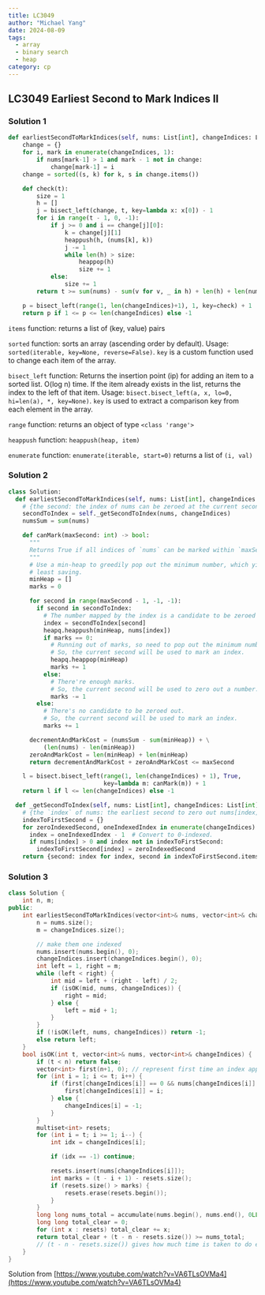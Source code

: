 ```yaml
---
title: LC3049
author: "Michael Yang"
date: 2024-08-09
tags:
  - array
  - binary search
  - heap
category: cp
---
```


## LC3049 Earliest Second to Mark Indices II

### Solution 1

```python
def earliestSecondToMarkIndices(self, nums: List[int], changeIndices: List[int]) -> int:
    change = {}
    for i, mark in enumerate(changeIndices, 1):
        if nums[mark-1] > 1 and mark - 1 not in change:
            change[mark-1] = i
    change = sorted((s, k) for k, s in change.items())

    def check(t):
        size = 1
        h = []
        j = bisect_left(change, t, key=lambda x: x[0]) - 1
        for i in range(t - 1, 0, -1):
            if j >= 0 and i == change[j][0]:
                k = change[j][1]
                heappush(h, (nums[k], k))
                j -= 1
                while len(h) > size:
                    heappop(h)
                    size += 1
            else:
                size += 1
        return t >= sum(nums) - sum(v for v, _ in h) + len(h) + len(nums)

    p = bisect_left(range(1, len(changeIndices)+1), 1, key=check) + 1
    return p if 1 <= p <= len(changeIndices) else -1
```

`items` function: returns a list of (key, value) pairs

`sorted` function: sorts an array (ascending order by default). Usage: `sorted(iterable, key=None, reverse=False)`. `key` is a custom function used to change each item of the array.

`bisect_left` function: Returns the insertion point (ip) for adding an item to a sorted list. O(log n) time. If the item already exists in the list, returns the index to the left of that item. Usage: `bisect.bisect_left(a, x, lo=0, hi=len(a), *, key=None)`. `key` is used to extract a comparison key from each element in the array.

`range` function: returns an object of type `<class 'range'>`

`heappush` function: `heappush(heap, item)`

`enumerate` function: `enumerate(iterable, start=0)` returns a list of `(i, val)`

### Solution 2

```python
class Solution:
  def earliestSecondToMarkIndices(self, nums: List[int], changeIndices: List[int]) -> int:
    # {the second: the index of nums can be zeroed at the current second}
    secondToIndex = self._getSecondToIndex(nums, changeIndices)
    numsSum = sum(nums)

    def canMark(maxSecond: int) -> bool:
      """
      Returns True if all indices of `nums` can be marked within `maxSecond`.
      """
      # Use a min-heap to greedily pop out the minimum number, which yields the
      # least saving.
      minHeap = []
      marks = 0

      for second in range(maxSecond - 1, -1, -1):
        if second in secondToIndex:
          # The number mapped by the index is a candidate to be zeroed out.
          index = secondToIndex[second]
          heapq.heappush(minHeap, nums[index])
          if marks == 0:
            # Running out of marks, so need to pop out the minimum number.
            # So, the current second will be used to mark an index.
            heapq.heappop(minHeap)
            marks += 1
          else:
            # There're enough marks.
            # So, the current second will be used to zero out a number.
            marks -= 1
        else:
          # There's no candidate to be zeroed out.
          # So, the current second will be used to mark an index.
          marks += 1

      decrementAndMarkCost = (numsSum - sum(minHeap)) + \
          (len(nums) - len(minHeap))
      zeroAndMarkCost = len(minHeap) + len(minHeap)
      return decrementAndMarkCost + zeroAndMarkCost <= maxSecond

    l = bisect.bisect_left(range(1, len(changeIndices) + 1), True,
                           key=lambda m: canMark(m)) + 1
    return l if l <= len(changeIndices) else -1

  def _getSecondToIndex(self, nums: List[int], changeIndices: List[int]) -> Dict[int, int]:
    # {the `index` of nums: the earliest second to zero out nums[index]}
    indexToFirstSecond = {}
    for zeroIndexedSecond, oneIndexedIndex in enumerate(changeIndices):
      index = oneIndexedIndex - 1  # Convert to 0-indexed.
      if nums[index] > 0 and index not in indexToFirstSecond:
        indexToFirstSecond[index] = zeroIndexedSecond
    return {second: index for index, second in indexToFirstSecond.items()}
```

### Solution 3

```cpp
class Solution {
    int n, m;
public:
    int earliestSecondToMarkIndices(vector<int>& nums, vector<int>& changeIndices) {
        n = nums.size();
        m = changeIndices.size();

        // make them one indexed
        nums.insert(nums.begin(), 0);
        changeIndices.insert(changeIndices.begin(), 0);
        int left = 1, right = m;
        while (left < right) {
            int mid = left + (right - left) / 2;
            if (isOK(mid, nums, changeIndices)) {
                right = mid;
            } else {
                left = mid + 1;
            }
        }
        if (!isOK(left, nums, changeIndices)) return -1;
        else return left;
    }
    bool isOK(int t, vector<int>& nums, vector<int>& changeIndices) {
        if (t < n) return false;
        vector<int> first(n+1, 0); // represent first time an index appears
        for (int i = 1; i <= t; i++) {
            if (first[changeIndices[i]] == 0 && nums[changeIndices[i]] != 0) {
                first[changeIndices[i]] = i;
            } else {
                changeIndices[i] = -1;
            }
        }
        multiset<int> resets;
        for (int i = t; i >= 1; i--) {
            int idx = changeIndices[i];

            if (idx == -1) continue;

            resets.insert(nums[changeIndices[i]]);
            int marks = (t - i + 1) - resets.size();
            if (resets.size() > marks) {
                resets.erase(resets.begin());
            }
        }
        long long nums_total = accumulate(nums.begin(), nums.end(), 0LL);
        long long total_clear = 0;
        for (int x : resets) total_clear += x;
        return total_clear + (t - n - resets.size()) >= nums_total;
        // (t - n - resets.size()) gives how much time is taken to do either decrement operations or nothing
    }
}
```

Solution from [https://www.youtube.com/watch?v=VA6TLsOVMa4](https://www.youtube.com/watch?v=VA6TLsOVMa4)
